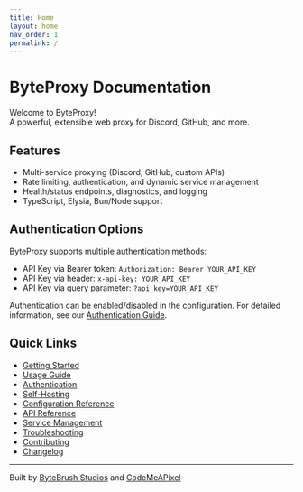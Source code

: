 ```yaml
---
title: Home
layout: home
nav_order: 1
permalink: /
---
```


# ByteProxy Documentation

Welcome to ByteProxy!  
A powerful, extensible web proxy for Discord, GitHub, and more.

## Features

- Multi-service proxying (Discord, GitHub, custom APIs)
- Rate limiting, authentication, and dynamic service management
- Health/status endpoints, diagnostics, and logging
- TypeScript, Elysia, Bun/Node support

## Authentication Options

ByteProxy supports multiple authentication methods:

- API Key via Bearer token: `Authorization: Bearer YOUR_API_KEY`
- API Key via header: `x-api-key: YOUR_API_KEY`
- API Key via query parameter: `?api_key=YOUR_API_KEY`

Authentication can be enabled/disabled in the configuration. For detailed information, see our [Authentication Guide](auth.md).

## Quick Links

- [Getting Started](getting-started.md)
- [Usage Guide](usage.md)
- [Authentication](auth.md)
- [Self-Hosting](self-host.md)
- [Configuration Reference](config.md)
- [API Reference](api.md)
- [Service Management](services.md)
- [Troubleshooting](troubleshooting.md)
- [Contributing](contributing.md)
- [Changelog](changelog.md)

---

Built by [ByteBrush Studios](https://github.com/ByteBrushStudios) and [CodeMeAPixel](https://codemeapixel.dev)
